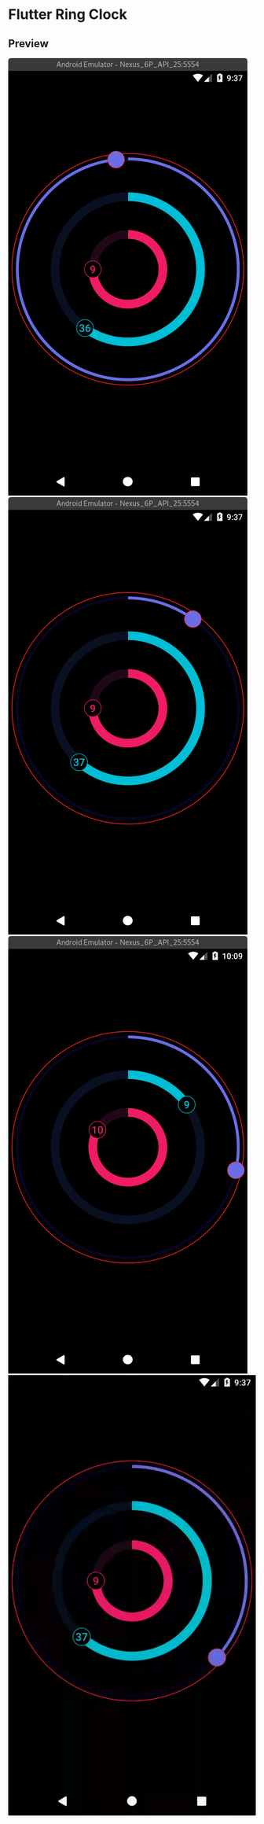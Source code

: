 # Flutter Ring Clock

## Preview
![Screenshot](Screenshot1.png)
![Screenshot](Screenshot2.png)
![Screenshot](Screenshot3.png)
![GIF](GIF.gif)

